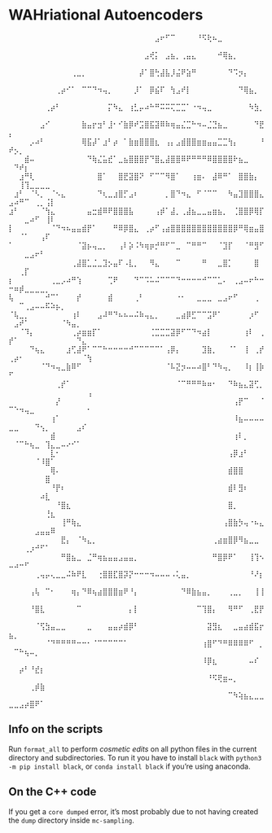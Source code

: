 # WAHriational Autoencoders

⠀⠀⠀⠀⠀⠀⠀⠀⠀⠀⠀⠀⠀⠀⠀⠀⠀⠀⠀⠀⠀⠀⠀⠀⠀⠀⠀⠀⣠⠖⠋⠉⠀⠀⠀⠀⠘⠫⢗⠦⣀⠀⠀⠀⠀⠀⠀⠀⠀⠀⠀⠀⠀⠀⠀⠀⠀⠀⠀⠀⠀⠀⠀⠀⠀
⠀⠀⠀⠀⠀⠀⠀⠀⠀⠀⠀⠀⠀⠀⠀⠀⠀⠀⠀⠀⠀⠀⠀⠀⠀⠀⣠⢞⡅⠀⣠⣦⡀⢀⣤⣄⠀⠀⠀⠀⠚⢿⣦⡀⠀⠀⠀⠀⠀⠀⠀⠀⠀⠀⠀⠀⠀⠀⠀⠀⠀⠀⠀⠀⠀
⠀⠀⠀⠀⠀⠀⠀⠀⠀⠀⠀⠀⢀⣀⡀⠀⠀⠀⠀⠀⠀⠀⠀⠀⠀⡼⠁⣿⢓⣼⣧⡸⣬⠟⣵⠛⠀⠀⠀⠀⠀⠀⠙⠩⡲⡄⠀⠀⠀⠀⠀⠀⠀⠀⠀⠀⠀⠀⠀⠀⠀⠀⠀⠀⠀
⠀⠀⠀⠀⠀⠀⠀⠀⠀⢀⡴⠊⠁⠀⠉⠉⠙⠲⢤⡀⠀⠀⠀⠀⡸⠁⠀⡿⣮⠏⠀⢳⣠⠞⡇⠀⠀⠀⠀⠀⠀⠀⠀⠀⠙⢿⣦⡀⠀⠀⠀⠀⠀⠀⠀⠀⠀⠀⠀⠀⠀⠀⠀⠀⠀
⠀⠀⠀⠀⠀⠀⠀⢀⡴⠃⠀⠀⠀⠀⠀⠀⠀⠀⠀⡍⠳⣄⠀⢰⣃⡤⠴⠓⠛⠭⠭⢍⣉⣉⠁⠐⠲⢤⣀⠀⠀⠀⠀⠀⠀⠀⠳⣳⡀⠀⠀⠀⠀⠀⠀⠀⠀⠀⠀⠀⠀⠀⠀⠀⠀
⠀⠀⠀⠀⠀⠀⣠⠊⠀⠀⠀⠀⠀⠀⣷⣤⡖⣲⠃⣸⠂⠊⣷⡿⠞⣩⣿⣯⣽⠿⠷⢶⣤⣌⣉⠓⠲⠤⣈⣙⣦⣀⠀⠀⠀⠀⠀⠙⣟⡄⠀⠀⠀⠀⠀⠀⠀⠀⠀⠀⠀⠀⠀⠀⠀
⠀⠀⠀⠀⡠⠴⠃⠀⠀⠀⠀⠀⠀⠀⢿⣯⡼⠁⣰⠃⡴⠀⠁⣷⣶⣿⣿⣿⣆⠀⢠⡄⣠⣾⣿⣿⣶⣶⣤⣤⣉⣉⢳⡄⠀⠀⠀⠀⠘⠞⡢⡀⠀⠀⠀⠀⠀⠀⠀⠀⠀⠀⠀⠀⠀
⠀⠀⠀⣾⠤⠀⠀⠀⠀⠀⠀⠀⠀⠀⠀⠙⢷⣌⣥⣞⠁⣀⣦⣿⣿⣿⡟⠙⣿⣄⣼⣿⣿⠿⠟⠛⠛⠛⠿⣿⣿⣿⣿⠗⣦⣀⠀⠀⠀⠀⠙⠞⡆⠀⠀⠀⠀⠀⠀⠀⠀⠀⠀⠀⠀
⠀⠀⣰⠛⢇⠀⠀⠀⠀⠀⠀⠀⠀⠀⠀⠀⠀⣿⠁⠀⠀⣿⣟⣽⣿⠝⠀⠋⠉⠉⠻⣿⠁⠀⠀⢰⣶⠄⠀⣼⠿⠛⠁⠀⣿⣿⣷⡄⠀⠀⠀⢸⢹⣀⣀⣀⣀⠀⠀⠀⠀⠀⠀⠀⠀
⠀⣰⠃⠀⠈⠣⡀⠀⠈⠢⣄⠀⠀⠀⠀⠀⠀⠙⢆⣀⣰⣿⡋⣠⠆⠀⠀⠀⠀⠀⡀⣿⠙⠲⣄⠀⠋⠈⠉⠉⠀⠀⠳⣤⣹⣿⣿⣿⣄⣠⠴⠛⠉⠀⢀⡀⢨⡇⠀⠀⠀⠀⠀⠀⠀
⣰⠃⠀⠀⠀⠀⠈⢳⣄⠀⠀⠀⠀⠀⠀⣤⣒⣾⠿⠟⣿⣿⣿⣧⠀⠀⠀⠀⢠⡾⠁⣼⡀⢀⣼⣦⣀⣀⣤⣶⣦⡀⠀⢈⣿⣿⡿⢿⡏⠀⠀⠀⣀⠴⠋⠀⢸⠇⠀⠀⠀⠀⠀⠀⠀
⡇⠀⠀⠀⠀⠀⠀⠀⠈⠙⠲⠦⣤⣤⣾⡟⠁⠀⠀⠀⠛⠿⡿⣿⣄⠀⢀⡴⠋⢠⣴⣿⣿⣿⣿⣿⣿⣿⣿⣿⣿⣿⣿⡿⠛⢿⣶⣤⣿⠀⠀⠈⠁⠀⠀⢠⠏⠀⠀⠀⠀⠀⠀⠀⠀
⠁⠀⠀⠀⠀⠀⠀⠀⠀⠀⠀⠀⠀⠈⣽⡦⢤⣀⡀⠀⠀⢠⠇⡵⠨⠳⢶⡶⡚⠛⠋⠉⣀⠀⠉⠛⠛⠉⠀⠀⠈⣹⡏⠀⠀⠈⠛⣻⠋⠀⠀⠀⣀⣠⠖⠃⠀⠀⠀⠀⠀⠀⠀⠀⠀
⠀⠀⠀⠀⠀⠀⠀⠀⠀⠀⠀⠀⢀⣼⣿⣁⣈⣀⣹⡢⣤⠏⠠⣇⡀⠀⠀⠻⣄⠀⠀⠀⠉⠀⠀⠀⠀⠛⠀⠀⣀⣿⡁⠀⠀⠀⠀⣿⠀⠀⠀⢀⡏⠀⠀⠀⠀⠀⠀⠀⠀⠀⠀⠀⠀
⡆⠀⠀⠀⠀⠀⠀⠀⢀⣀⡠⠴⠛⢱⠀⠀⠀⠀⠀⢉⠟⠀⠀⠀⠙⠉⠩⠥⠬⠉⠉⠉⠙⠒⠒⠒⠒⠚⠉⠉⣁⠄⠀⢀⣠⠤⠖⠓⠒⠒⠶⡾⣀⣀⣀⣀⡀⠀⠀⠀⠀⠀⠀⠀⠀
⢧⠀⠀⠀⠀⠀⠀⠚⠉⠁⠀⠀⠀⡞⠀⠀⠀⠀⠀⣾⠀⠀⠀⠀⢀⠃⠀⠀⠀⠀⠀⠀⠐⠂⠀⠀⣀⣀⣀⠀⣀⣠⠖⠋⠀⠀⠀⢀⠀⠀⠀⠉⢀⣠⠤⠤⠯⠵⡦⡀⠀⠀⠀⠀⠀
⠈⢧⣀⡀⠀⠀⠀⠀⠀⠀⠀⠀⢰⠇⠀⠀⠀⣠⠼⠛⠙⠦⠦⠤⠬⠷⢤⣄⡀⠀⠀⠀⣀⣴⡿⣋⠉⠉⣩⠟⠁⠀⠀⠀⠀⠀⡰⠋⠀⠀⣠⠞⠁⠀⠀⠀⠀⠀⠀⠈⠳⣤⡀⠀⠀
⠀⠀⠈⠹⡄⠀⠀⠀⠀⠀⠀⠀⢀⡴⣶⣶⡏⠁⠀⠀⠀⠀⠀⠀⠀⠀⠀⢈⣉⣉⣉⣽⡿⠋⠉⠙⠲⣴⡇⠀⠀⠀⠀⠀⠀⢰⠇⠀⢀⡞⠁⠀⠀⠀⠀⠀⠀⠀⠀⠀⠀⠀⠙⣄⠀
⠀⠀⠀⠀⠙⢦⣄⠀⠀⠀⠀⣰⢋⣼⠟⠁⠉⠉⠓⠒⠒⠒⠒⠚⠉⠉⠉⠉⠉⠁⢠⡿⡄⠀⠀⠀⠀⣹⣷⡀⠀⠀⠈⠁⠀⢸⠀⢀⡞⢀⡴⠂⠀⠀⠀⠀⠀⠀⠀⠀⠀⠀⠀⠈⢳
⠀⠀⠀⠀⠀⠀⠈⠙⠲⢤⣀⣷⠿⠋⠀⠀⠀⠀⠀⠀⠀⠀⠀⠀⠀⠀⠀⠀⠀⠀⠈⠧⣝⡲⠤⠤⠴⣿⠃⠙⠳⢤⡀⠀⠀⠸⡆⢸⡷⠋⠀⠀⠀⠀⠀⠀⠀⠀⠀⠀⠀⠀⠀⠀⠀
⠀⠀⠀⠀⠀⠀⠀⠀⠀⢀⡞⠁⠀⠀⠀⠀⠀⠀⠀⠀⠀⠀⠀⠀⠀⠀⠀⠀⠀⠀⠀⠀⠈⠉⠛⠛⠛⠷⠶⠂⠀⠀⠙⠷⣦⣄⣽⢋⡀⠀⠀⠀⠀⠀⠀⠀⠀⠀⠀⠀⠀⠀⠀⠀⢠
⠀⠀⠀⠀⠀⠀⠀⠀⠀⡜⠀⠀⠀⠀⠀⠀⠀⠀⠀⠀⠀⠀⠀⠀⠀⠀⠀⠀⠀⠀⠀⠀⠀⠀⠀⠀⠀⠀⠀⠀⠀⠀⠀⢠⡟⠉⠀⠀⠈⠉⠑⠲⢤⣀⠀⠀⠀⠀⠀⠀⠀⠀⠀⠀⠂
⠀⠀⠀⠀⠀⠀⠀⠀⢰⠁⠀⠀⠀⠀⠀⠀⠀⠀⠀⠀⠀⠀⠀⠀⠀⠀⠀⠀⠀⠀⠀⠀⠀⠀⠀⠀⠀⠀⠀⠀⠀⠀⠀⠸⣦⠤⠤⠤⠤⣀⣀⠀⠀⠀⠙⢢⡀⠀⠀⠀⠀⠀⣠⠎⠀
⠀⠀⠀⠀⠀⠀⠀⠀⣾⠀⠀⠀⠀⠀⠀⠀⠀⠀⠀⠀⠀⠀⠀⠀⠀⠀⠀⠀⠀⠀⠀⠀⠀⠀⠀⠀⠀⠀⠀⠀⠀⠀⠀⢰⠇⡀⠀⠀⠀⠀⠈⠉⠓⢦⣀⠀⢹⣄⣀⠤⠔⠊⠁⠀⠀
⠀⠀⠀⠀⠀⠀⠀⠀⣇⠂⠀⠀⠀⠀⠀⠀⠀⠀⠀⠀⠀⠀⠀⠀⠀⠀⠀⠀⠀⠀⠀⠀⠀⠀⠀⠀⠀⠀⠀⠀⠀⠀⢠⡿⣰⠃⠀⠀⠀⠀⠀⠀⠀⠀⠈⠸⣿⠁⠀⠀⠀⠀⠀⠀⠀
⠀⠀⠀⠀⠀⠀⠀⠀⢿⠄⠀⠀⠀⠀⠀⠀⠀⠀⠀⠀⠀⠀⠀⠀⠀⠀⠀⠀⠀⠀⠀⠀⠀⠀⠀⠀⠀⠀⠀⠀⠀⠀⣾⣿⣿⠀⠀⠀⠀⠀⠀⠀⠀⠀⠀⠀⣿⠀⠀⠀⠀⠀⠀⠀⠀
⠀⠀⠀⠀⠀⠀⠀⠀⠘⡟⠆⠀⠀⠀⠀⠀⠀⠀⠀⠀⠀⠀⠀⠀⠀⠀⠀⠀⠀⠀⠀⠀⠀⠀⠀⠀⠀⠀⠀⠀⠀⠀⣾⠇⣻⠆⠀⠀⠀⠀⠀⠀⠀⠀⠀⠴⣇⠀⠀⠀⠀⠀⠀⠀⠀
⠀⠀⠀⠀⠀⠀⠀⠀⠀⠘⣿⣆⠀⠀⠀⠀⠀⠀⠀⠀⠀⠀⠀⠀⠀⠀⠀⠀⠀⠀⠀⠀⠀⠀⠀⠀⠀⠀⠀⠀⠀⠀⣿⡀⠀⠀⠀⠀⠀⠀⠀⠀⠀⠀⠀⠀⢘⣆⠀⠀⠀⠀⠀⠀⠀
⠀⠀⠀⠀⠀⠀⠀⠀⠀⠀⢸⠛⢷⣄⠀⠀⠀⠀⠀⠀⠀⠀⠀⠀⠀⠀⠀⠀⠀⠀⠀⠀⠀⠀⠀⠀⠀⠀⠀⠀⠀⢠⣿⣷⡳⢤⠐⠦⣄⠀⠀⠀⠀⠀⣠⣤⣤⠿⠀⠀⠀⠀⠀⠀⠀
⠀⠀⠀⠀⠀⠀⠀⠀⠀⠀⣟⡄⠀⠈⠳⣄⡀⠀⠀⠀⠀⠀⠀⠀⠀⠀⠀⠀⠀⠀⠀⠀⠀⠀⠀⠀⠀⠀⠀⢀⣴⣶⣿⡿⠻⣦⣀⣀⠀⠀⠀⠀⢀⡰⠚⠋⠁⠀⠀⠀⠀⠀⠀⠀⠀
⠀⠀⠀⠀⠀⠀⠀⠀⠀⠀⠛⣿⣦⣀⠀⣈⠛⢶⣦⣤⣤⣠⣤⣤⡀⠀⠀⠀⠀⠀⠀⠀⠀⠀⠀⠀⠀⠀⠀⠛⣿⡿⠟⠁⠀⠀⢸⢹⠢⠤⠴⠒⠋⠀⠀⠀⠀⠀⠀⠀⠀⠀⠀⠀⠀
⠀⠀⠀⠀⠀⢀⢤⡤⢄⣀⣀⠬⠷⠟⣇⠀⠀⢐⣿⣿⣏⣿⡽⡝⠒⠒⠒⠲⠤⠤⠤⠠⢅⣤⡀⠀⠀⠀⠀⠀⠀⠀⠀⠀⠀⠀⠘⠜⡆⠀⠀⠀⠀⠀⠀⠀⠀⠀⠀⠀⠀⠀⠀⠀⠀
⠀⠀⠀⠀⢠⢧⠀⠉⠂⠀⠀⠀⢶⡄⠙⠿⢦⣴⣿⣿⣿⣶⠟⠘⡄⠀⠀⠀⠀⠀⠀⠀⠀⠙⠿⣷⣦⣤⡀⠀⠀⠀⢀⣀⡀⠀⠀⢸⢸⠀⠀⠀⠀⠀⠀⠀⠀⠀⠀⠀⠀⠀⠀⠀⠀
⠀⠀⠀⠀⠘⣿⣇⠀⠀⠀⠀⠀⠀⠉⠀⠀⠀⠀⠀⠀⠀⠀⠀⡄⡇⠀⠀⠀⠀⠀⠀⠀⠀⠀⠀⠀⠉⢹⣿⡄⠀⠀⠻⠛⠋⠀⢀⣟⡟⠀⠀⠀⠀⠀⠀⠀⠀⠀⠀⠀⠀⠀⠀⠀⠀
⠀⠀⠀⠀⠀⠈⢫⣳⣤⣀⣀⠀⠀⠀⠀⣀⠀⠀⠀⣤⣤⡴⣾⡿⠃⠀⠀⠀⠀⠀⠀⠀⠀⠀⠀⠀⠀⠀⣽⣻⣆⠀⠀⣀⣤⣴⣾⣯⡖⣦⡀⠀⠀⠀⠀⠀⠀⠀⠀⠀⠀⠀⠀⠀⠀
⠀⠀⠀⠀⠀⠀⠀⠈⠙⠛⠛⠛⠛⠒⠒⠂⠈⠉⠉⠉⠉⠉⠁⠀⠀⠀⠀⠀⠀⠀⠀⠀⠀⠀⠀⠀⠀⢰⣿⠋⠙⠛⠿⠿⠿⠿⠋⠀⡀⠀⠉⠓⢦⠤⡀⠀⠀⠀⠀⠀⠀⠀⠀⠀⠀
⠀⠀⠀⠀⠀⠀⠀⠀⠀⠀⠀⠀⠀⠀⠀⠀⠀⠀⠀⠀⠀⠀⠀⠀⠀⠀⠀⠀⠀⠀⠀⠀⠀⠀⠀⠀⠀⠸⡿⣆⠀⠀⠀⠀⠀⠀⠤⠎⠀⠀⠀⡴⠃⠘⣞⡆⠀⠀⠀⠀⠀⠀⠀⠀⠀
⠀⠀⠀⠀⠀⠀⠀⠀⠀⠀⠀⠀⠀⠀⠀⠀⠀⠀⠀⠀⠀⠀⠀⠀⠀⠀⠀⠀⠀⠀⠀⠀⠀⠀⠀⠀⠀⠀⠘⠫⢟⣶⠤⡀⠀⠀⠀⠀⠀⠀⠀⠀⠀⢀⡾⣷⠀⠀⠀⠀⠀⠀⠀⠀⠀
⠀⠀⠀⠀⠀⠀⠀⠀⠀⠀⠀⠀⠀⠀⠀⠀⠀⠀⠀⠀⠀⠀⠀⠀⠀⠀⠀⠀⠀⠀⠀⠀⠀⠀⠀⠀⠀⠀⠀⠀⠀⠀⠉⠳⢵⣦⣄⣀⣀⣀⣀⣠⡴⣿⠟⠁⠀⠀⠀⠀⠀⠀⠀⠀⠀

## Info on the scripts
Run `format_all` to perform *cosmetic edits* on all python files in the
current directory and subdirectories. To run it you have to install `black`
with `python3 -m pip install black`, or `conda install black` if you’re
using anaconda.

## On the C++ code
If you get a `core dumped` error, it’s most probably due to not having
created the `dump` directory inside `mc-sampling`.
